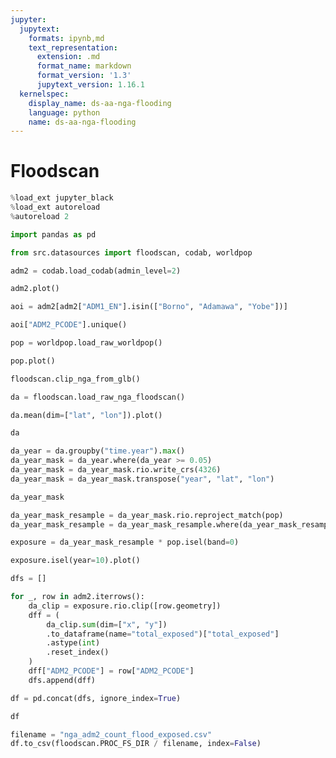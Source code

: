 ```yaml
---
jupyter:
  jupytext:
    formats: ipynb,md
    text_representation:
      extension: .md
      format_name: markdown
      format_version: '1.3'
      jupytext_version: 1.16.1
  kernelspec:
    display_name: ds-aa-nga-flooding
    language: python
    name: ds-aa-nga-flooding
---
```


# Floodscan

```python
%load_ext jupyter_black
%load_ext autoreload
%autoreload 2
```

```python
import pandas as pd

from src.datasources import floodscan, codab, worldpop
```

```python
adm2 = codab.load_codab(admin_level=2)
```

```python
adm2.plot()
```

```python
aoi = adm2[adm2["ADM1_EN"].isin(["Borno", "Adamawa", "Yobe"])]
```

```python
aoi["ADM2_PCODE"].unique()
```

```python
pop = worldpop.load_raw_worldpop()
```

```python
pop.plot()
```

```python
floodscan.clip_nga_from_glb()
```

```python
da = floodscan.load_raw_nga_floodscan()
```

```python
da.mean(dim=["lat", "lon"]).plot()
```

```python
da
```

```python
da_year = da.groupby("time.year").max()
da_year_mask = da_year.where(da_year >= 0.05)
da_year_mask = da_year_mask.rio.write_crs(4326)
da_year_mask = da_year_mask.transpose("year", "lat", "lon")
```

```python
da_year_mask
```

```python
da_year_mask_resample = da_year_mask.rio.reproject_match(pop)
da_year_mask_resample = da_year_mask_resample.where(da_year_mask_resample <= 1)
```

```python
exposure = da_year_mask_resample * pop.isel(band=0)
```

```python
exposure.isel(year=10).plot()
```

```python
dfs = []

for _, row in adm2.iterrows():
    da_clip = exposure.rio.clip([row.geometry])
    dff = (
        da_clip.sum(dim=["x", "y"])
        .to_dataframe(name="total_exposed")["total_exposed"]
        .astype(int)
        .reset_index()
    )
    dff["ADM2_PCODE"] = row["ADM2_PCODE"]
    dfs.append(dff)

df = pd.concat(dfs, ignore_index=True)
```

```python
df
```

```python
filename = "nga_adm2_count_flood_exposed.csv"
df.to_csv(floodscan.PROC_FS_DIR / filename, index=False)
```
